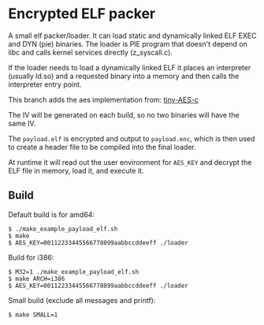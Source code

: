 # Encrypted ELF packer

A small elf packer/loader. It can load static and dynamically linked ELF EXEC and DYN (pie) binaries. The loader is PIE program that doesn't depend on libc and calls kernel services directly (z_syscall.c).

If the loader needs to load a dynamically linked ELF it places an interpreter (usually ld.so) and a requested binary into a memory and then calls the interpreter entry point.

This branch adds the aes implementation from: [tiny-AES-c](https://github.com/kokke/tiny-AES-c/)

The IV will be generated on each build, so no two binaries will have the same IV.

The `payload.elf` is encrypted and output to `payload.enc`, which is then used to create a header file to be compiled into the final loader.

At runtime it will read out the user environment for `AES_KEY` and decrypt the ELF file in memory, load it, and execute it.

## Build

Default build is for amd64:

```
$ ./make_example_payload_elf.sh
$ make
$ AES_KEY=00112233445566778899aabbccddeeff ./loader
```

Build for i386:

```
$ M32=1 ./make_example_payload_elf.sh
$ make ARCH=i386
$ AES_KEY=00112233445566778899aabbccddeeff ./loader
```

Small build (exclude all messages and printf):

```
$ make SMALL=1
```
